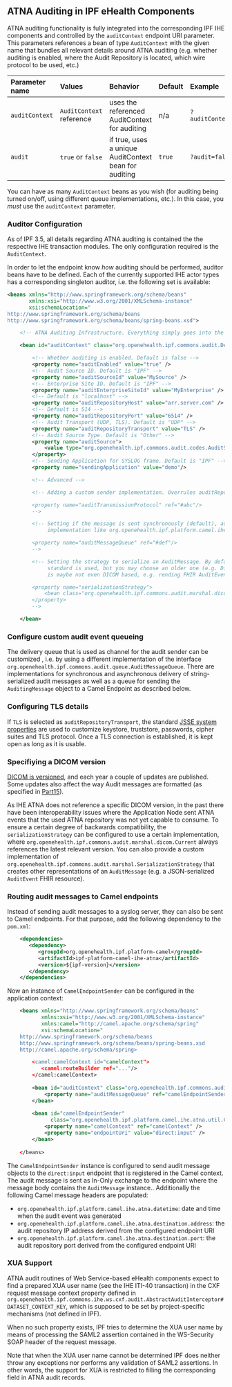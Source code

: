 
## ATNA Auditing in IPF eHealth Components

ATNA auditing functionality is fully integrated into the corresponding IPF IHE components and controlled by the 
`auditContext` endpoint URI parameter. This parameters references a bean of type `AuditContext` with the given name
that bundles all relevant details around ATNA auditing (e.g. whether auditing is enabled, where the Audit Repository 
is located, which wire protocol to be used, etc.) 

| Parameter name | Values                     | Behavior                                      |  Default | Example
|:---------------|:---------------------------|:----------------------------------------------|:---------|:----------
| `auditContext` | `AuditContext` reference   | uses the referenced AuditContext for auditing | n/a      |`?auditContext=#myAuditContext`
| `audit`        | `true` or `false`          | if true, uses a unique AuditContext bean for auditing    | `true`   | `?audit=false`

You can have as many `AuditContext` beans as you wish (for auditing being turned on/off, using different queue implementations, etc.).
In this case, you _must_ use the `auditContext` parameter. 


### Auditor Configuration

As of IPF 3.5, all details regarding ATNA auditing is contained the the respective IHE transaction modules. The only
configuration required is the `AuditContext`.

In order to let the endpoint know *how* auditing should be performed, auditor beans have to be defined.
Each of the currently supported IHE actor types has a corresponding singleton auditor, i.e. the following set is available:

```xml
<beans xmlns="http://www.springframework.org/schema/beans"
       xmlns:xsi="http://www.w3.org/2001/XMLSchema-instance"
       xsi:schemaLocation="
http://www.springframework.org/schema/beans
http://www.springframework.org/schema/beans/spring-beans.xsd">

    <!-- ATNA Auditing Infrastructure. Everything simply goes into the AuditContext -->

    <bean id="auditContext" class="org.openehealth.ipf.commons.audit.DefaultAuditContext">

        <!-- Whether auditing is enabled. Default is false -->
        <property name="auditEnabled" value="true" />
        <!-- Audit Source ID. Default is "IPF" -->
        <property name="auditSourceId" value="MySource" />
        <!-- Enterprise Site ID. Default is "IPF" -->
        <property name="auditEnterpriseSiteId" value="MyEnterprise" />
        <!-- Default is "localhost" -->
        <property name="auditRepositoryHost" value="arr.server.com" />
        <!-- Default is 514 -->
        <property name="auditRepositoryPort" value="6514" />
        <!-- Audit Transport (UDP, TLS). Default is "UDP" -->
        <property name="auditRepositoryTransport" value="TLS" />
        <!-- Audit Source Type. Default is "Other" -->
        <property name="auditSource">
            <value type="org.openehealth.ipf.commons.audit.codes.AuditSourceType">ApplicationServerProcess</value>
        </property>
        <!-- Sending Application for SYSLOG frame. Default is "IPF" -->
        <property name="sendingApplication" value="demo"/>

        <!-- Advanced -->

        <!-- Adding a custom sender implementation. Overrules auditRepositoryTransport.

        <property name="auditTransmissionProtocol" ref="#abc"/>
        -->

        <!-- Setting if the message is sent synchronously (default), asynchronously, via JMS,  or a custom
             implementation like org.openehealth.ipf.platform.camel.ihe.atna.util.CamelAuditMessageQueue.

        <property name="auditMessageQueue" ref="#def"/>
        -->

        <!-- Setting the strategy to serialize an AuditMessage. By default, the latest DICOM Audit
             standard is used, but you may choose an older one (e.g. Dicom2016c). Or write your own that
             is maybe not even DICOM based, e.g. rending FHIR AuditEvents.

        <property name="serializationStrategy">
            <bean class="org.openehealth.ipf.commons.audit.marshal.dicom.Current"/>
        </property>
        -->

    </bean>
```

### Configure custom audit event queueing

The delivery queue that is used as channel for the audit sender can be customized , i.e. by using a different implementation 
of the interface `org.openehealth.ipf.commons.audit.queue.AuditMessageQueue`. There are implementations for synchronous and 
asynchronous delivery of string-serialized audit messages as well as a queue for sending the `AuditingMessage` object to 
a Camel Endpoint as described below.


### Configuring TLS details

If `TLS` is selected as `auditRepositoryTransport`, the standard [JSSE system properties] are used to customize keystore,
truststore, passwords, cipher suites and TLS protocol. Once a TLS connection is established, it is kept open as long as
it is usable.


### Specifiying a DICOM version

[DICOM is versioned](http://www.dclunie.com/dicom-status/status.html), and each year a couple of updates are published. 
Some updates also affect the way Audit messages are formatted (as specified in 
[Part15](http://dicom.nema.org/medical/dicom/current/output/html/part15.html)).

As IHE ATNA does not reference a specific DICOM version, in the past there have been interoperability issues where
the Application Node sent ATNA events that the used ATNA repository was not yet capable to consume. To ensure
a certain degree of backwards compatibility, the `serializationStrategy` can be configured to use a certain
implementation, where `org.openehealth.ipf.commons.audit.marshal.dicom.Current` always references the latest
relevant version.
You can also provide a custom implementation of `org.openehealth.ipf.commons.audit.marshal.SerializationStrategy`
that creates other representations of an `AuditMessage` (e.g. a JSON-serialized `AuditEvent` FHIR resource).    


### Routing audit messages to Camel endpoints

Instead of sending audit messages to a syslog server, 
they can also be sent to Camel endpoints. For that purpose, add the following dependency to the `pom.xml`:

```xml
    <dependencies>
       <dependency>
          <groupId>org.openehealth.ipf.platform-camel</groupId>
          <artifactId>ipf-platform-camel-ihe-atna</artifactId>
          <version>${ipf-version}</version>
       </dependency>
    </dependencies>
```

Now an instance of `CamelEndpointSender` can be configured in the application context:

```xml
    <beans xmlns="http://www.springframework.org/schema/beans"
           xmlns:xsi="http://www.w3.org/2001/XMLSchema-instance"
           xmlns:camel="http://camel.apache.org/schema/spring"
           xsi:schemaLocation="
    http://www.springframework.org/schema/beans
    http://www.springframework.org/schema/beans/spring-beans.xsd
    http://camel.apache.org/schema/spring>

        <camel:camelContext id="camelContext">
           <camel:routeBuilder ref="..."/>
        </camel:camelContext>
    
        <bean id="auditContext" class="org.openehealth.ipf.commons.audit.DefaultAuditContext">
            <property name="auditMessageQueue" ref="camelEndpointSender"/>
        </bean>
    
        <bean id="camelEndpointSender"
              class="org.openehealth.ipf.platform.camel.ihe.atna.util.CamelAuditMessageQueue" init-method="init" destroy-method="destroy">
            <property name="camelContext" ref="camelContext" />
            <property name="endpointUri" value="direct:input" />
        </bean>
    
    </beans>
```

The `CamelEndpointSender` instance is configured to send audit message objects to the `direct:input` endpoint that is registered 
in the Camel context. The audit message is sent as In-Only exchange to the endpoint where the message body contains the `AuditMessage` 
instance.. 
Additionally the following Camel message headers are populated:

* `org.openehealth.ipf.platform.camel.ihe.atna.datetime`: date and time when the audit event was generated
* `org.openehealth.ipf.platform.camel.ihe.atna.destination.address`: the audit repository IP address derived from the configured endpoint URI
* `org.openehealth.ipf.platform.camel.ihe.atna.destination.port`: the audit repository port derived from the configured endpoint URI


### XUA Support

ATNA audit routines of Web Service-based eHealth components expect to find a prepared XUA user name (see the IHE ITI-40 transaction) in the 
CXF request message context property defined in `org.openehealth.ipf.commons.ihe.ws.cxf.audit.AbstractAuditInterceptor#DATASET_CONTEXT_KEY`, 
which is supposed to be set by project-specific mechanisms (not defined in IPF).

When no such property exists, IPF tries to determine the XUA user name by means of processing the SAML2 assertion contained in the WS-Security SOAP header of the request message.

Note that when the XUA user name cannot be determined IPF does neither throw any exceptions nor performs any validation of SAML2 assertions. 
In other words, the support for XUA is restricted to filling the corresponding field in ATNA audit records.



[JSSE system properties]:   https://docs.oracle.com/javase/8/docs/technotes/guides/security/jsse/JSSERefGuide.html#InstallationAndCustomization
